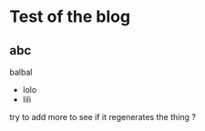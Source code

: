 Test of the blog
================

abc
---

balbal

- lolo
- lili

try to add more to see if it regenerates the thing ?
